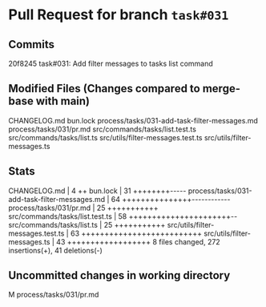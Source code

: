 # Pull Request for branch `task#031`

## Commits

20f8245 task#031: Add filter messages to tasks list command

## Modified Files (Changes compared to merge-base with main)

CHANGELOG.md
bun.lock
process/tasks/031-add-task-filter-messages.md
process/tasks/031/pr.md
src/commands/tasks/list.test.ts
src/commands/tasks/list.ts
src/utils/filter-messages.test.ts
src/utils/filter-messages.ts

## Stats

CHANGELOG.md | 4 ++
bun.lock | 31 ++++++++-----
process/tasks/031-add-task-filter-messages.md | 64 +++++++++++++++------------
process/tasks/031/pr.md | 25 +++++++++++
src/commands/tasks/list.test.ts | 58 ++++++++++++++++++++++--
src/commands/tasks/list.ts | 25 +++++++++++
src/utils/filter-messages.test.ts | 63 ++++++++++++++++++++++++++
src/utils/filter-messages.ts | 43 ++++++++++++++++++
8 files changed, 272 insertions(+), 41 deletions(-)

## Uncommitted changes in working directory

M process/tasks/031/pr.md
